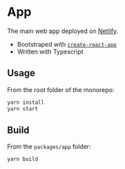 # App

The main web app deployed on [Netlify](https://www.netlify.com/).

- Bootstraped with [`create-react-app`](https://create-react-app.dev/)
- Written with Typescript

## Usage

From the root folder of the monorepo:

```sh
yarn install
yarn start
```

## Build

From the `packages/app` folder:

```sh
yarn build
```
